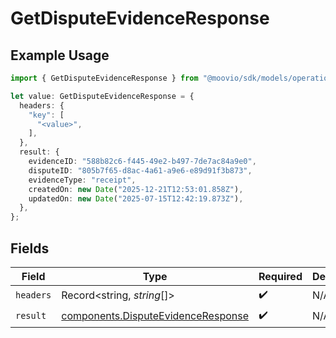 # GetDisputeEvidenceResponse

## Example Usage

```typescript
import { GetDisputeEvidenceResponse } from "@moovio/sdk/models/operations";

let value: GetDisputeEvidenceResponse = {
  headers: {
    "key": [
      "<value>",
    ],
  },
  result: {
    evidenceID: "588b82c6-f445-49e2-b497-7de7ac84a9e0",
    disputeID: "805b7f65-d8ac-4a61-a9e6-e89d91f3b873",
    evidenceType: "receipt",
    createdOn: new Date("2025-12-21T12:53:01.858Z"),
    updatedOn: new Date("2025-07-15T12:42:19.873Z"),
  },
};
```

## Fields

| Field                                                                                    | Type                                                                                     | Required                                                                                 | Description                                                                              |
| ---------------------------------------------------------------------------------------- | ---------------------------------------------------------------------------------------- | ---------------------------------------------------------------------------------------- | ---------------------------------------------------------------------------------------- |
| `headers`                                                                                | Record<string, *string*[]>                                                               | :heavy_check_mark:                                                                       | N/A                                                                                      |
| `result`                                                                                 | [components.DisputeEvidenceResponse](../../models/components/disputeevidenceresponse.md) | :heavy_check_mark:                                                                       | N/A                                                                                      |